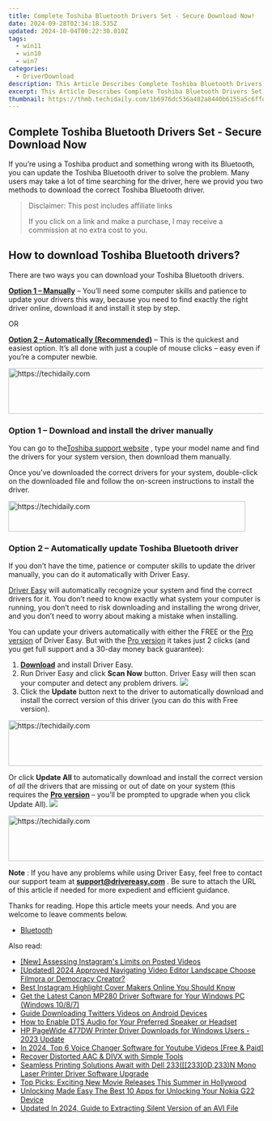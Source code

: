 ```yaml
---
title: Complete Toshiba Bluetooth Drivers Set - Secure Download Now!
date: 2024-09-28T02:34:18.535Z
updated: 2024-10-04T00:22:30.010Z
tags:
  - win11
  - win10
  - win7
categories:
  - DriverDownload
description: This Article Describes Complete Toshiba Bluetooth Drivers Set - Secure Download Now!
excerpt: This Article Describes Complete Toshiba Bluetooth Drivers Set - Secure Download Now!
thumbnail: https://thmb.techidaily.com/1b6976dc536a482a8440b6155a5c6ffdb602672c280e778006363b18d82c63d3.jpg
---
```


## Complete Toshiba Bluetooth Drivers Set - Secure Download Now

If you’re using a Toshiba product and something wrong with its Bluetooth, you can update the Toshiba Bluetooth driver to solve the problem. Many users may take a lot of time searching for the driver, here we provid you two methods to download the correct Toshiba Bluetooth driver.

>  Disclaimer: This post includes affiliate links
>
>  If you click on a link and make a purchase, I may receive a commission at no extra cost to you.
>

## How to download Toshiba Bluetooth drivers?

There are two ways you can download your Toshiba Bluetooth drivers.

**[Option 1 – Manually](https://tools.techidaily.com/drivereasy/download/)**  – You’ll need some computer skills and patience to update your drivers this way, because you need to find exactly the right driver online, download it and install it step by step.

OR

**[Option 2 – Automatically (Recommended)](https://www.drivereasy.com/knowledge/download-toshiba-bluetooth-driver/#op2)**  – This is the quickest and easiest option. It’s all done with just a couple of mouse clicks – easy even if you’re a computer newbie.

<!-- affiliate ads begin -->
<a href="https://imp.i357552.net/c/5597632/947746/11832" target="_top" id="947746">
  <img src="//a.impactradius-go.com/display-ad/11832-947746" border="0" alt="https://techidaily.com" width="728" height="90"/>
</a>
<img height="0" width="0" src="https://imp.i357552.net/i/5597632/947746/11832" style="position:absolute;visibility:hidden;" border="0" />
<!-- affiliate ads end -->

### **Option 1 –** **Download and install the driver manually**

 You can go to the[Toshiba support website](https://support.dynabook.com/bluetoothhttp:/support.toshiba.com/bluetooth) , type your model name and find the drivers for your system version, then download them manually.

 Once you’ve downloaded the correct drivers for your system, double-click on the downloaded file and follow the on-screen instructions to install the driver.

<!-- affiliate ads begin -->
<a href="https://review-au.sjv.io/c/5597632/2098703/14409" target="_top" id="2098703">
  <img src="//a.impactradius-go.com/display-ad/14409-2098703" border="0" alt="https://techidaily.com" width="468" height="60"/>
</a>
<img height="0" width="0" src="https://review-au.sjv.io/i/5597632/2098703/14409" style="position:absolute;visibility:hidden;" border="0" />
<!-- affiliate ads end -->

### **Option 2 – Automatically update Toshiba Bluetooth driver**

 If you don’t have the time, patience or computer skills to update the driver manually, you can do it automatically with Driver Easy.

[Driver Easy](https://tools.techidaily.com/drivereasy/download/) will automatically recognize your system and find the correct drivers for it. You don’t need to know exactly what system your computer is running, you don’t need to risk downloading and installing the wrong driver, and you don’t need to worry about making a mistake when installing.

 You can update your drivers automatically with either the FREE or the [Pro version](https://tools.techidaily.com/drivereasy/download/) of Driver Easy. But with the [Pro version](https://tools.techidaily.com/drivereasy/download/) it takes just 2 clicks (and you get full support and a 30-day money back guarantee):

1. **[Download](https://tools.techidaily.com/drivereasy/download/)**  and install Driver Easy.
2. Run Driver Easy and click **Scan Now** button. Driver Easy will then scan your computer and detect any problem drivers. ![](https://images.drivereasy.com/wp-content/uploads/2019/07/driver.jpg)
3. Click the **Update** button next to the driver to automatically download and install the correct version of this driver (you can do this with Free version).  

<!-- affiliate ads begin -->
<a href="https://aligracehair.sjv.io/c/5597632/1972684/19272" target="_top" id="1972684">
  <img src="//a.impactradius-go.com/display-ad/19272-1972684" border="0" alt="https://techidaily.com" width="728" height="90"/>
</a>
<img height="0" width="0" src="https://aligracehair.sjv.io/i/5597632/1972684/19272" style="position:absolute;visibility:hidden;" border="0" />
<!-- affiliate ads end -->

 Or click **Update All** to automatically download and install the correct version of _all_ the drivers that are missing or out of date on your system (this requires the **[Pro version](https://tools.techidaily.com/drivereasy/download/)**  – you’ll be prompted to upgrade when you click Update All). ![](https://images.drivereasy.com/wp-content/uploads/2019/07/Bluetooth.jpg)

<!-- affiliate ads begin -->
<a href="https://ephamedtechinc.pxf.io/c/5597632/2137226/26400" target="_top" id="2137226">
  <img src="//a.impactradius-go.com/display-ad/26400-2137226" border="0" alt="https://techidaily.com" width="728" height="90"/>
</a>
<img height="0" width="0" src="https://ephamedtechinc.pxf.io/i/5597632/2137226/26400" style="position:absolute;visibility:hidden;" border="0" />
<!-- affiliate ads end -->

**Note** : If you have any problems while using Driver Easy, feel free to contact our support team at **[support@drivereasy.com](https://tools.techidaily.com/drivereasy/download/)**  . Be sure to attach the URL of this article if needed for more expedient and efficient guidance.

 Thanks for reading. Hope this article meets your needs. And you are welcome to leave comments below.

* [Bluetooth](https://tools.techidaily.com/drivereasy/download/)

<ins class="adsbygoogle"
     style="display:block"
     data-ad-format="autorelaxed"
     data-ad-client="ca-pub-7571918770474297"
     data-ad-slot="1223367746"></ins>

<ins class="adsbygoogle"
     style="display:block"
     data-ad-client="ca-pub-7571918770474297"
     data-ad-slot="8358498916"
     data-ad-format="auto"
     data-full-width-responsive="true"></ins>

<span class="atpl-alsoreadstyle">Also read:</span>
<div><ul>
<li><a href="https://instagram-video-files.techidaily.com/new-assessing-instagrams-limits-on-posted-videos/"><u>[New] Assessing Instagram's Limits on Posted Videos</u></a></li>
<li><a href="https://screen-activity-recording.techidaily.com/updated-2024-approved-navigating-video-editor-landscape-choose-filmora-or-democracy-creator/"><u>[Updated] 2024 Approved Navigating Video Editor Landscape Choose Filmora or Democracy Creator?</u></a></li>
<li><a href="https://instagram-video-files.techidaily.com/best-instagram-highlight-cover-makers-online-you-should-know/"><u>Best Instagram Highlight Cover Makers Online You Should Know</u></a></li>
<li><a href="https://hardware-updates.techidaily.com/get-the-latest-canon-mp280-driver-software-for-your-windows-pc-windows-1087/"><u>Get the Latest Canon MP280 Driver Software for Your Windows PC (Windows 10/8/7)</u></a></li>
<li><a href="https://twitter-videos.techidaily.com/guide-downloading-twitters-videos-on-android-devices/"><u>Guide Downloading Twitters Videos on Android Devices</u></a></li>
<li><a href="https://hardware-updates.techidaily.com/how-to-enable-dts-audio-for-your-preferred-speaker-or-headset/"><u>How to Enable DTS Audio for Your Preferred Speaker or Headset</u></a></li>
<li><a href="https://hardware-updates.techidaily.com/hp-pagewide-477dw-printer-driver-downloads-for-windows-users-2023-update/"><u>HP PageWide 477DW Printer Driver Downloads for Windows Users - 2023 Update</u></a></li>
<li><a href="https://youtube-web.techidaily.com/24-top-6-voice-changer-software-for-youtube-videos-free-and-paid/"><u>In 2024, Top 6 Voice Changer Software for Youtube Videos [Free & Paid]</u></a></li>
<li><a href="https://data-wizards.techidaily.com/recover-distorted-aac-and-divx-with-simple-tools/"><u>Recover Distorted AAC & DIVX with Simple Tools</u></a></li>
<li><a href="https://hardware-updates.techidaily.com/seamless-printing-solutions-await-with-dell-2332330d233n-mono-laser-printer-driver-software-upgrade/"><u>Seamless Printing Solutions Await with Dell 233([[233]0D,233)N Mono Laser Printer Driver Software Upgrade</u></a></li>
<li><a href="https://vp-tips.techidaily.com/top-picks-exciting-new-movie-releases-this-summer-in-hollywood/"><u>Top Picks: Exciting New Movie Releases This Summer in Hollywood</u></a></li>
<li><a href="https://easy-unlock-android.techidaily.com/unlocking-made-easy-the-best-10-apps-for-unlocking-your-nokia-g22-device-by-drfone-android/"><u>Unlocking Made Easy The Best 10 Apps for Unlocking Your Nokia G22 Device</u></a></li>
<li><a href="https://audio-editing.techidaily.com/updated-in-2024-guide-to-extracting-silent-version-of-an-avi-file/"><u>Updated In 2024, Guide to Extracting Silent Version of an AVI File</u></a></li>
</ul></div>


